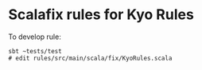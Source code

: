 # Scalafix rules for Kyo Rules

To develop rule:
```
sbt ~tests/test
# edit rules/src/main/scala/fix/KyoRules.scala
```
